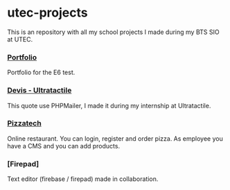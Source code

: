 # utec-projects

This is an repository with all my school projects I made during my BTS SIO at UTEC.

### [Portfolio](https://timdev0.github.io/utec-projects/Portfolio-Utec/)
Portfolio for the E6 test.

### [Devis - Ultratactile](http://devis.planetcloudhosting.cf/devis/)
This quote use PHPMailer, I made it during my internship at Ultratactile.

### [Pizzatech](http://pizzatech.planetcloudhosting.cf/Pizzatech/)
Online restaurant. You can login, register and order pizza. As employee you have a CMS and you can add products.

### [Firepad]
Text editor (firebase / firepad) made in collaboration.